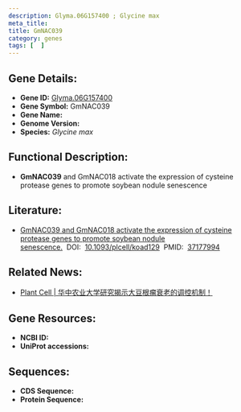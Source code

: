 ```yaml
---
description: Glyma.06G157400 ; Glycine max
meta_title:
title: GmNAC039
category: genes
tags: [  ]
---
```


## Gene Details:
- **Gene ID:**	[Glyma.06G157400](https://www.maizegdb.org/gene_center/gene/Glyma.06G157400)
- **Gene Symbol:** GmNAC039
- **Gene Name:** 
- **Genome Version:** []()
- **Species:** *Glycine max*

## Functional Description:
   - **GmNAC039** and GmNAC018 activate the expression of cysteine protease genes to promote soybean nodule senescence

## Literature:
   - [GmNAC039 and GmNAC018 activate the expression of cysteine protease genes to promote soybean nodule senescence.]( https://academic.oup.com/plcell/article/35/8/2929/7161386?login=true)&nbsp;&nbsp;DOI:&nbsp;&nbsp;[10.1093/plcell/koad129](https://academic.oup.com/plcell/article/35/8/2929/7161386?login=true)&nbsp;&nbsp;PMID:&nbsp;&nbsp;[37177994](https://pubmed.ncbi.nlm.nih.gov/37177994/)

## Related News:
   - [Plant Cell | 华中农业大学研究揭示大豆根瘤衰老的调控机制！](https://mp.weixin.qq.com/s/W4p_zWCcFxYczzFxUpbZFQ)

## Gene Resources:
- **NCBI ID:** [](https://www.ncbi.nlm.nih.gov/gene/?term=)
- **UniProt accessions:** [](https://www.uniprot.org/uniprotkb//entry)

## Sequences:
- **CDS Sequence:**
- **Protein Sequence:**
